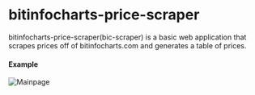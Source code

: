 # bitinfocharts-price-scraper

bitinfocharts-price-scraper(bic-scraper) is a basic web application that scrapes prices off of bitinfocharts.com and generates a table of prices.



#### Example

![Mainpage](https://raw.githubusercontent.com/ryanmdo/bitinfocharts-price-scraper/master/github-images/mainpage.png)